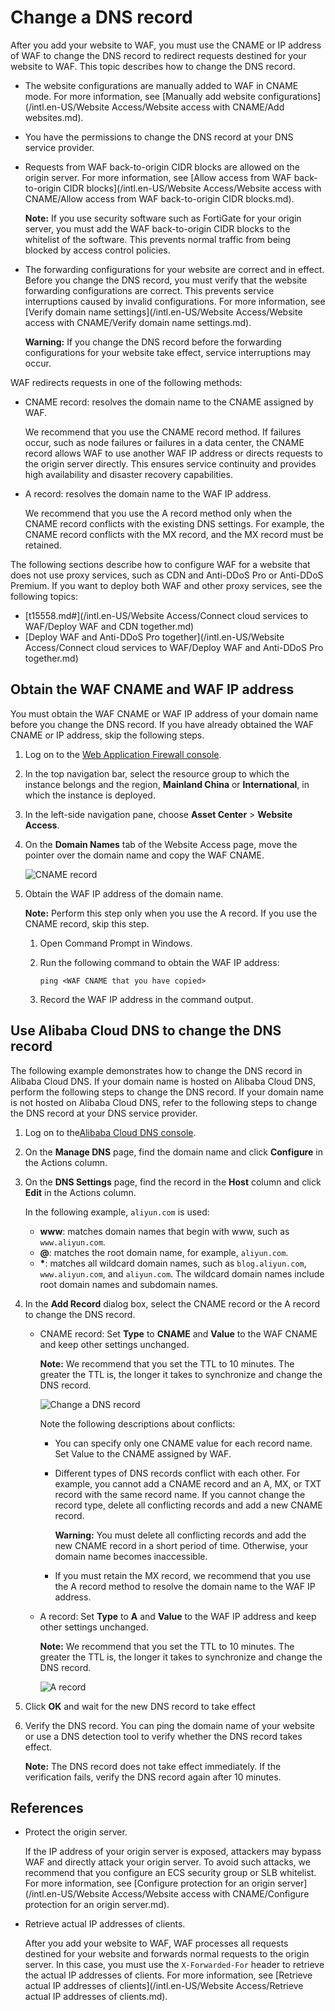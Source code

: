 # Change a DNS record

After you add your website to WAF, you must use the CNAME or IP address of WAF to change the DNS record to redirect requests destined for your website to WAF. This topic describes how to change the DNS record.

-   The website configurations are manually added to WAF in CNAME mode. For more information, see [Manually add website configurations](/intl.en-US/Website Access/Website access with CNAME/Add websites.md).
-   You have the permissions to change the DNS record at your DNS service provider.
-   Requests from WAF back-to-origin CIDR blocks are allowed on the origin server. For more information, see [Allow access from WAF back-to-origin CIDR blocks](/intl.en-US/Website Access/Website access with CNAME/Allow access from WAF back-to-origin CIDR blocks.md).

    **Note:** If you use security software such as FortiGate for your origin server, you must add the WAF back-to-origin CIDR blocks to the whitelist of the software. This prevents normal traffic from being blocked by access control policies.

-   The forwarding configurations for your website are correct and in effect. Before you change the DNS record, you must verify that the website forwarding configurations are correct. This prevents service interruptions caused by invalid configurations. For more information, see [Verify domain name settings](/intl.en-US/Website Access/Website access with CNAME/Verify domain name settings.md).

    **Warning:** If you change the DNS record before the forwarding configurations for your website take effect, service interruptions may occur.


WAF redirects requests in one of the following methods:

-   CNAME record: resolves the domain name to the CNAME assigned by WAF.

    We recommend that you use the CNAME record method. If failures occur, such as node failures or failures in a data center, the CNAME record allows WAF to use another WAF IP address or directs requests to the origin server directly. This ensures service continuity and provides high availability and disaster recovery capabilities.

-   A record: resolves the domain name to the WAF IP address.

    We recommend that you use the A record method only when the CNAME record conflicts with the existing DNS settings. For example, the CNAME record conflicts with the MX record, and the MX record must be retained.


The following sections describe how to configure WAF for a website that does not use proxy services, such as CDN and Anti-DDoS Pro or Anti-DDoS Premium. If you want to deploy both WAF and other proxy services, see the following topics:

-   [t15558.md\#](/intl.en-US/Website Access/Connect cloud services to WAF/Deploy WAF and CDN together.md)
-   [Deploy WAF and Anti-DDoS Pro together](/intl.en-US/Website Access/Connect cloud services to WAF/Deploy WAF and Anti-DDoS Pro together.md)

## Obtain the WAF CNAME and WAF IP address

You must obtain the WAF CNAME or WAF IP address of your domain name before you change the DNS record. If you have already obtained the WAF CNAME or IP address, skip the following steps.

1.  Log on to the [Web Application Firewall console](https://yundun.console.aliyun.com/?p=waf).

2.  In the top navigation bar, select the resource group to which the instance belongs and the region, **Mainland China** or **International**, in which the instance is deployed.

3.  In the left-side navigation pane, choose **Asset Center** \> **Website Access**.

4.  On the **Domain Names** tab of the Website Access page, move the pointer over the domain name and copy the WAF CNAME.

    ![CNAME record](https://static-aliyun-doc.oss-cn-hangzhou.aliyuncs.com/assets/img/en-US/7801549951/p97144.png)

5.  Obtain the WAF IP address of the domain name.

    **Note:** Perform this step only when you use the A record. If you use the CNAME record, skip this step.

    1.  Open Command Prompt in Windows.

    2.  Run the following command to obtain the WAF IP address:

        ```
        ping <WAF CNAME that you have copied>
        ```

    3.  Record the WAF IP address in the command output.


## Use Alibaba Cloud DNS to change the DNS record

The following example demonstrates how to change the DNS record in Alibaba Cloud DNS. If your domain name is hosted on Alibaba Cloud DNS, perform the following steps to change the DNS record. If your domain name is not hosted on Alibaba Cloud DNS, refer to the following steps to change the DNS record at your DNS service provider.

1.  Log on to the[Alibaba Cloud DNS console](https://partners-dns.console.aliyun.com/#/dns/domainList).

2.  On the **Manage DNS** page, find the domain name and click **Configure** in the Actions column.

3.  On the **DNS Settings** page, find the record in the **Host** column and click **Edit** in the Actions column.

    In the following example, `aliyun.com` is used:

    -   **www**: matches domain names that begin with www, such as `www.aliyun.com`.
    -   **@**: matches the root domain name, for example, `aliyun.com`.
    -   **\***: matches all wildcard domain names, such as `blog.aliyun.com`, `www.aliyun.com`, and `aliyun.com`. The wildcard domain names include root domain names and subdomain names.
4.  In the **Add Record** dialog box, select the CNAME record or the A record to change the DNS record.

    -   CNAME record: Set **Type** to **CNAME** and **Value** to the WAF CNAME and keep other settings unchanged.

        **Note:** We recommend that you set the TTL to 10 minutes. The greater the TTL is, the longer it takes to synchronize and change the DNS record.

        ![Change a DNS record ](https://static-aliyun-doc.oss-cn-hangzhou.aliyuncs.com/assets/img/en-US/7801549951/p7590.png)

        Note the following descriptions about conflicts:

        -   You can specify only one CNAME value for each record name. Set Value to the CNAME assigned by WAF.
        -   Different types of DNS records conflict with each other. For example, you cannot add a CNAME record and an A, MX, or TXT record with the same record name. If you cannot change the record type, delete all conflicting records and add a new CNAME record.

            **Warning:** You must delete all conflicting records and add the new CNAME record in a short period of time. Otherwise, your domain name becomes inaccessible.

        -   If you must retain the MX record, we recommend that you use the A record method to resolve the domain name to the WAF IP address.
    -   A record: Set **Type** to **A** and **Value** to the WAF IP address and keep other settings unchanged.

        **Note:** We recommend that you set the TTL to 10 minutes. The greater the TTL is, the longer it takes to synchronize and change the DNS record.

        ![A record](https://static-aliyun-doc.oss-cn-hangzhou.aliyuncs.com/assets/img/en-US/7801549951/p97160.png)

5.  Click **OK** and wait for the new DNS record to take effect

6.  Verify the DNS record. You can ping the domain name of your website or use a DNS detection tool to verify whether the DNS record takes effect.

    **Note:** The DNS record does not take effect immediately. If the verification fails, verify the DNS record again after 10 minutes.


## References

-   Protect the origin server.

    If the IP address of your origin server is exposed, attackers may bypass WAF and directly attack your origin server. To avoid such attacks, we recommend that you configure an ECS security group or SLB whitelist. For more information, see [Configure protection for an origin server](/intl.en-US/Website Access/Website access with CNAME/Configure protection for an origin server.md).

-   Retrieve actual IP addresses of clients.

    After you add your website to WAF, WAF processes all requests destined for your website and forwards normal requests to the origin server. In this case, you must use the `X-Forwarded-For` header to retrieve the actual IP addresses of clients. For more information, see [Retrieve actual IP addresses of clients](/intl.en-US/Website Access/Retrieve actual IP addresses of clients.md).


